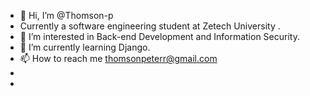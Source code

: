 - 👋 Hi, I’m @Thomson-p
- Currently a software engineering student at Zetech University .
- 👀 I’m interested in Back-end Development and Information Security.
- 🌱 I’m currently learning Django.
- 📫 How to reach me thomsonpeterr@gmail.com
- 
-  

<!---
Thomson-p/Thomson-p is a ✨ special ✨ repository because its `README.md` (this file) appears on your GitHub profile.
You can click the Preview link to take a look at your changes.
--->
